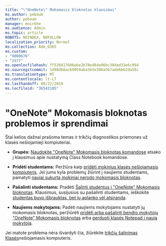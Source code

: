 ```yaml
---
title: "\"OneNote\" Mokomasis bloknotas klausimai"
ms.author: pebaum
author: pebaum
manager: mnirkhe
ms.audience: Admin
ms.topic: article
ROBOTS: NOINDEX, NOFOLLOW
localization_priority: Normal
ms.collection: Adm_O365
ms.custom:
- "9000676"
- "2577"
ms.openlocfilehash: ff539417606ebe2b78e484a96bc384ed33e6c994
ms.sourcegitcommit: 1d98db8acb9959aba3b5e308a567ade6b62da56c
ms.translationtype: MT
ms.contentlocale: lt-LT
ms.lasthandoff: 08/22/2019
ms.locfileid: "36543105"
---
```

# <a name="onenote-class-notebook-issues-and-resolutions"></a>"OneNote" Mokomasis bloknotas problemos ir sprendimai

Štai kelios dažnai prašoma temas ir trikčių diagnostikos priemones už klasės nešiojamieji kompiuteriai.

- **Grupės:** [Naudokite "OneNote" Mokomasis bloknotas komandose](https://support.office.com/article/bd77f11f-27cd-4d41-bfbd-2b11799f1440) atsako į klausimus apie nustatymą Class Notebook komandose.

- **Pridėti studentams:** Peržiūra kaip [pridėti mokinius klasės nešiojamasis kompiuteris](https://support.office.com/article/149882af-506a-4689-9fee-39309b97aae8). Jei jums kyla problemų žiūrint į naujiems studentams, pamatyti [naujai sukurtą mokiniai nerodo mokomasis bloknotas](https://support.office.com/article/4da02c45-b435-4af1-921b-51b8ee40e1c9).

- **Pašalinti studentams:** Pradėti [Šalinti studentus į "OneNote" Mokomasis bloknotas](https://support.office.com/article/86dcf019-408f-4de8-8055-eb61f1578c3c). Klausimus, susijusius su pašalinti studentams, ieškokite [studentas buvo išbrauktas, bet jų aplanko vėl atsiranda](https://support.office.com/article/0ed81eaa-c14a-436f-bb6f-ce95f130cc71).

- **Naujiems mokytojams:** Padėti naujiems mokytojams nustatyti jų mokomasis bloknotas, peržiūrėti [pridėti arba pašalinti bendro mokytojų "OneNote" Mokomasis bloknotas](https://support.office.com/article/fdcb870b-49a7-4a14-9ea6-d817f88026f8) arba [perduoti klasės Notepad į naują mokytoją](https://support.office.com/article/84ef5d4a-0eec-4d5b-bc22-1317bc3b9027).

Jei matote problema nėra išvardyti čia, žiūrėkite [trikčių šalinimas](https://support.office.com/article/class-notebook-ee70aff9-52e8-449f-be6a-7cbc1d65eaea#ID0EAABAAA=Manage&ID0EABAAA=Troubleshoot) [Klasės](https://support.office.com/article/class-notebook-ee70aff9-52e8-449f-be6a-7cbc1d65eaea)nešiojamasis kompiuteris. 


